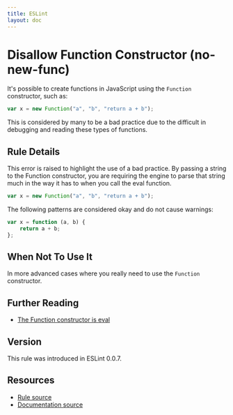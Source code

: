 ```yaml
---
title: ESLint
layout: doc
---
```

<!-- Note: No pull requests accepted for this file. See README.md in the root directory for details. -->
# Disallow Function Constructor (no-new-func)

It's possible to create functions in JavaScript using the `Function` constructor, such as:

```js
var x = new Function("a", "b", "return a + b");
```

This is considered by many to be a bad practice due to the difficult in debugging and reading these types of functions.

## Rule Details

This error is raised to highlight the use of a bad practice. By passing a string to the Function constructor, you are requiring the engine to parse that string much in the way it has to when you call the eval function.

```js
var x = new Function("a", "b", "return a + b");
```

The following patterns are considered okay and do not cause warnings:

```js
var x = function (a, b) {
    return a + b;
};
```

## When Not To Use It

In more advanced cases where you really need to use the `Function` constructor.

## Further Reading

* [The Function constructor is eval](http://jslinterrors.com/the-function-constructor-is-eval/)

## Version

This rule was introduced in ESLint 0.0.7.

## Resources

* [Rule source](https://github.com/eslint/eslint/tree/master/lib/rules/no-new-func.js)
* [Documentation source](https://github.com/eslint/eslint/tree/master/docs/rules/no-new-func.md)
